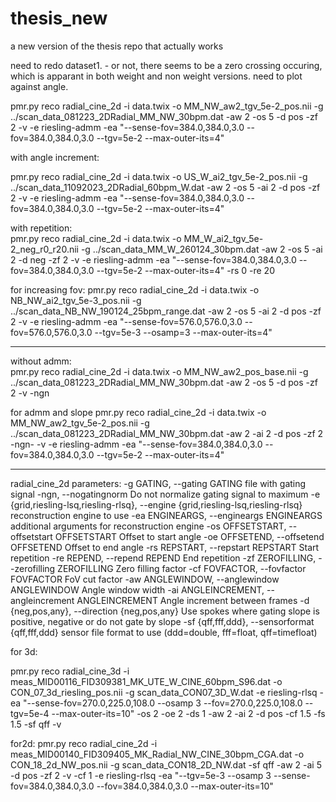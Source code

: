 # thesis_new
a new version of the thesis repo that actually works 

need to redo dataset1.  - or not, there seems to be a zero crossing occuring, which is apparant in both weight and non weight versions. 
need to plot against angle. 


pmr.py reco radial_cine_2d -i data.twix -o MM_NW_aw2_tgv_5e-2_pos.nii -g ../scan_data_081223_2DRadial_MM_NW_30bpm.dat -aw 2 -os 5 -d pos -zf 2 -v -e riesling-admm -ea "--sense-fov=384.0,384.0,3.0 --fov=384.0,384.0,3.0 --tgv=5e-2 --max-outer-its=4"

with angle increment: 

pmr.py reco radial_cine_2d -i data.twix -o US_W_ai2_tgv_5e-2_pos.nii -g ../scan_data_11092023_2DRadial_60bpm_W.dat -aw 2 -os 5 -ai 2 -d pos -zf 2 -v -e riesling-admm -ea "--sense-fov=384.0,384.0,3.0 --fov=384.0,384.0,3.0 --tgv=5e-2 --max-outer-its=4"

with repetition:   
pmr.py reco radial_cine_2d -i data.twix -o MM_W_ai2_tgv_5e-2_neg_r0_r20.nii -g ../scan_data_MM_W_260124_30bpm.dat -aw 2 -os 5 -ai 2 -d neg -zf 2 -v -e riesling-admm -ea "--sense-fov=384.0,384.0,3.0 --fov=384.0,384.0,3.0 --tgv=5e-2 --max-outer-its=4" -rs 0 -re 20


for increasing fov: 
pmr.py reco radial_cine_2d -i data.twix -o NB_NW_ai2_tgv_5e-3_pos.nii -g ../scan_data_NB_NW_190124_25bpm_range.dat -aw 2 -os 5 -ai 2 -d pos -zf 2 -v -e riesling-admm -ea "--sense-fov=576.0,576.0,3.0 --fov=576.0,576.0,3.0 --tgv=5e-3 --osamp=3 --max-outer-its=4"


____   
without admm:   
pmr.py reco radial_cine_2d -i data.twix -o MM_NW_aw2_pos_base.nii -g ../scan_data_081223_2DRadial_MM_NW_30bpm.dat -aw 2 -os 5 -d pos -zf 2 -v -ngn

for admm and slope 
pmr.py reco radial_cine_2d -i data.twix -o MM_NW_aw2_tgv_5e-2_pos.nii -g ../scan_data_081223_2DRadial_MM_NW_30bpm.dat -aw 2 -ai 2 -d pos -zf 2 -ngn-  -v -e riesling-admm -ea "--sense-fov=384.0,384.0,3.0 --fov=384.0,384.0,3.0 --tgv=5e-2 --max-outer-its=4"


____________________

radial_cine_2d parameters:
  -g GATING, --gating GATING
                        file with gating signal
  -ngn, --nogatingnorm  Do not normalize gating signal to maximum
  -e {grid,riesling-lsq,riesling-rlsq}, --engine {grid,riesling-lsq,riesling-rlsq}
                        reconstruction engine to use
  -ea ENGINEARGS, --engineargs ENGINEARGS
                        additional arguments for reconstruction engine
  -os OFFSETSTART, --offsetstart OFFSETSTART
                        Offset to start angle
  -oe OFFSETEND, --offsetend OFFSETEND
                        Offset to end angle
  -rs REPSTART, --repstart REPSTART
                        Start repetition
  -re REPEND, --repend REPEND
                        End repetition
  -zf ZEROFILLING, --zerofilling ZEROFILLING
                        Zero filling factor
  -cf FOVFACTOR, --fovfactor FOVFACTOR
                        FoV cut factor
  -aw ANGLEWINDOW, --anglewindow ANGLEWINDOW
                        Angle window width
  -ai ANGLEINCREMENT, --angleincrement ANGLEINCREMENT
                        Angle increment between frames
  -d {neg,pos,any}, --direction {neg,pos,any}
                        Use spokes where gating slope is positive, negative or do not gate by slope
  -sf {qff,fff,ddd}, --sensorformat {qff,fff,ddd}
                        sensor file format to use (ddd=double, fff=float, qff=timefloat)



for 3d: 

pmr.py reco radial_cine_3d -i meas_MID00116_FID309381_MK_UTE_W_CINE_60bpm_S96.dat -o CON_07_3d_riesling_pos.nii -g scan_data_CON07_3D_W.dat -e riesling-rlsq -ea "--sense-fov=270.0,225.0,108.0 --osamp 3 --fov=270.0,225.0,108.0 --tgv=5e-4 --max-outer-its=10" -os 2 -oe 2 -ds 1 -aw 2 -ai 2 -d pos -cf 1.5 -fs 1.5 -sf qff -v

for2d: 
pmr.py reco radial_cine_2d -i meas_MID00140_FID309405_MK_Radial_NW_CINE_30bpm_CGA.dat -o CON_18_2d_NW_pos.nii -g scan_data_CON18_2D_NW.dat -sf qff  -aw 2 -ai 5 -d pos -zf 2  -v -cf 1 -e riesling-rlsq -ea "--tgv=5e-3 --osamp 3 --sense-fov=384.0,384.0,3.0 --fov=384.0,384.0,3.0 --max-outer-its=10"